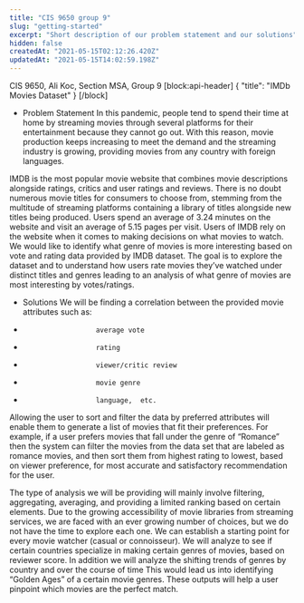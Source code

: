 ```yaml
---
title: "CIS 9650 group 9"
slug: "getting-started"
excerpt: "Short description of our problem statement and our solutions"
hidden: false
createdAt: "2021-05-15T02:12:26.420Z"
updatedAt: "2021-05-15T14:02:59.198Z"
---
```

CIS 9650, Ali Koc, Section MSA, Group 9
[block:api-header]
{
  "title": "IMDb Movies Dataset"
}
[/block]
  * Problem Statement 
  In this pandemic, people tend to spend their time at home by streaming movies through several platforms for their entertainment because they cannot go out. With this reason, movie production keeps increasing to meet the demand and the streaming industry is growing, providing movies from any country with foreign languages. 

  IMDB is the most popular movie website that combines movie descriptions alongside ratings, critics and user ratings and reviews. There is no doubt numerous movie titles for consumers to choose from, stemming from the multitude of streaming platforms containing a library of titles alongside new titles being produced.  Users spend an average of 3.24 minutes on the website and visit an average of 5.15 pages per visit. Users of IMDB rely on the website when it comes to making decisions on what movies to watch. We would like to identify what genre of movies is more interesting based on vote and rating data provided by IMDB dataset. The goal is to explore the dataset and to understand how users rate movies they’ve watched under distinct titles and genres leading to an analysis of what genre of movies are most interesting by votes/ratings.

  * Solutions
We will be finding a correlation between the provided movie attributes such as: 
  *                       average vote
  *                       rating
  *                       viewer/critic review
  *                       movie genre
  *                       language,  etc. 

Allowing the user to sort and filter the data by preferred attributes will enable them to generate a list of movies that fit their preferences. For example, if a user prefers movies that fall under the genre of “Romance” then the system can filter the movies from the data set that are labeled as romance movies, and then sort them from highest rating to lowest, based on viewer preference, for most accurate and satisfactory recommendation for the user.

  The type of analysis we will be providing will mainly involve filtering, aggregating, averaging, and providing a limited ranking based on certain elements. Due to the growing accessibility of movie libraries from streaming services, we are faced with an ever growing number of choices, but we do not have the time to explore each one. We can establish a starting point for every movie watcher (casual or connoisseur). We will analyze to see if certain countries specialize in making certain genres of movies, based on reviewer score. In addition we will analyze the shifting trends of genres by country and over the course of time This would lead us into identifying “Golden Ages” of a certain movie genres. These outputs will help a user pinpoint which movies are the perfect match.